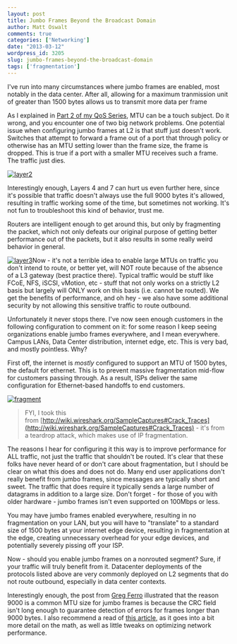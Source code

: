 ```yaml
---
layout: post
title: Jumbo Frames Beyond the Broadcast Domain
author: Matt Oswalt
comments: true
categories: ['Networking']
date: "2013-03-12"
wordpress_id: 3205
slug: jumbo-frames-beyond-the-broadcast-domain
tags: ['fragmentation']
---
```



I've run into many circumstances where jumbo frames are enabled, most notably in the data center. After all, allowing for a maximum tranmission unit of greater than 1500 bytes allows us to transmit more data per frame

As I explained in [Part 2 of my QoS Series](https://keepingitclassless.net/2012/11/qos-part-2-qos-and-jumbo-frames-on-nexus-ucs-and-vmware/), MTU can be a touch subject. Do it wrong, and you encounter one of two big network problems. One potential issue when configuring jumbo frames at L2 is that stuff just doesn't work. Switches that attempt to forward a frame out of a port that through policy or otherwise has an MTU setting lower than the frame size, the frame is dropped. This is true if a port with a smaller MTU receives such a frame. The traffic just dies.

[![layer2](/assets/2012/11/layer2.png)](/assets/2012/11/layer2.png)

Interestingly enough, Layers 4 and 7 can hurt us even further here, since it's possible that traffic doesn't always use the full 9000 bytes it's allowed, resulting in traffic working some of the time, but sometimes not working. It's not fun to troubleshoot this kind of behavior, trust me.

Routers are intelligent enough to get around this, but only by fragmenting the packet, which not only defeats our original purpose of getting better performance out of the packets, but it also results in some really weird behavior in general.

[![layer3](/assets/2012/11/layer3.png)](/assets/2012/11/layer3.png)Now - it's not a terrible idea to enable large MTUs on traffic you don't intend to route, or better yet, will NOT route because of the absence of a L3 gateway (best practice there). Typical traffic would be stuff like FCoE, NFS, iSCSI, vMotion, etc - stuff that not only works on a strictly L2 basis but largely will ONLY work on this basis (i.e. cannot be routed). We get the benefits of performance, and oh hey - we also have some additional security by not allowing this sensitive traffic to route outbound.

Unfortunately it never stops there. I've now seen enough customers in the following configuration to comment on it: for some reason I keep seeing organizations enable jumbo frames everywhere, and I mean everywhere. Campus LANs, Data Center distribution, internet edge, etc. This is very bad, and mostly pointless. Why?

First off, the internet is _mostly_ configured to support an MTU of 1500 bytes, the default for ethernet. This is to prevent massive fragmentation mid-flow for customers passing through. As a result, ISPs deliver the same configuration for Ethernet-based handoffs to end customers.

[![fragment](/assets/2013/03/fragment.png)](/assets/2013/03/fragment.png)

> FYI, I took this from [http://wiki.wireshark.org/SampleCaptures#Crack_Traces](http://wiki.wireshark.org/SampleCaptures#Crack_Traces) - it's from a teardrop attack, which makes use of IP fragmentation.

The reasons I hear for configuring it this way is to improve performance for ALL traffic, not just the traffic that shouldn't be routed. It's clear that these folks have never heard of or don't care about fragmentation, but I should be clear on what this does and does not do. Many end user applications don't really benefit from jumbo frames, since messages are typically short and sweet. The traffic that does require it typically sends a large number of datagrams in addition to a large size. Don't forget - for those of you with older hardware - jumbo frames isn't even supported on 100Mbps or less.

You may have jumbo frames enabled everywhere, resulting in no fragmentation on your LAN, but you will have to "translate" to a standard size of 1500 bytes at your internet edge device, resulting in fragmentation at the edge, creating unnecessary overhead for your edge devices, and potentially severely pissing off your ISP.

Now - should you enable jumbo frames on a nonrouted segment? Sure, if your traffic will truly benefit from it. Datacenter deployments of the protocols listed above are very commonly deployed on L2 segments that do not route outbound, especially in data center contexts.

Interestingly enough, the post from [Greg Ferro](http://etherealmind.com/ethernet-jumbo-frames-full-duplex-9000-bytes/) illustrated that the reason 9000 is a common MTU size for jumbo frames is because the CRC field isn't long enough to guarantee detection of errors for frames longer than 9000 bytes. I also recommend a read of [this article](http://sd.wareonearth.com/~phil/jumbo.html), as it goes into a bit more detail on the math, as well as little tweaks on optimizing network performance.